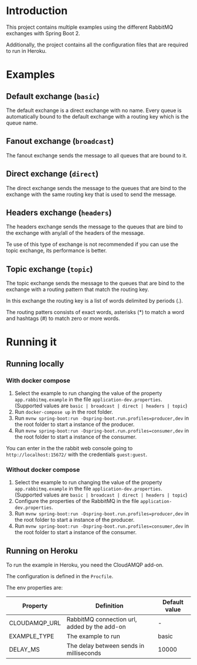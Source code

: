 # Introduction

This project contains multiple examples using the different RabbitMQ exchanges with Spring Boot 2.

Additionally, the project contains all the configuration files that are required to run in Heroku.

# Examples

## Default exchange (`basic`)

The default exchange is a direct exchange with no name.
Every queue is automatically bound to the default exchange with a routing key which is the queue name.

## Fanout exchange (`broadcast`)

The fanout exchange sends the message to all queues that are bound to it.

## Direct exchange (`direct`)

The direct exchange sends the message to the queues that are bind to the exchange with the same routing key that is used to send the message.

## Headers exchange (`headers`)

The headers exchange sends the message to the queues that are bind to the exchange with any/all of the headers of the message.

Te use of this type of exchange is not recommended if you can use the topic exchange, its performance is better.

## Topic exchange (`topic`)

The topic exchange sends the message to the queues that are bind to the exchange with a routing pattern that match the routing key.

In this exchange the routing key is a list of words delimited by periods (.).

The routing patters consists of exact words, asterisks (*) to match a word and hashtags (#) to match zero or more words.

# Running it

## Running locally

### With docker compose

1. Select the example to run changing the value of the property `app.rabbitmq.example` in the file `application-dev.properties`. (Supported values are `basic | broadcast | direct | headers | topic`)
1. Run `docker-compose up` in the root folder.
1. Run `mvnw spring-boot:run -Dspring-boot.run.profiles=producer,dev` in the root folder to start a instance of the producer.
1. Run `mvnw spring-boot:run -Dspring-boot.run.profiles=consumer,dev` in the root folder to start a instance of the consumer.

You can enter in the the rabbit web console going to `http://localhost:15672/` with the credentials `guest:guest`.

### Without docker compose

1. Select the example to run changing the value of the property `app.rabbitmq.example` in the file `application-dev.properties`. (Supported values are `basic | broadcast | direct | headers | topic`)
1. Configure the properties of the RabbitMQ in the file `application-dev.properties`.
1. Run `mvnw spring-boot:run -Dspring-boot.run.profiles=producer,dev` in the root folder to start a instance of the producer.
1. Run `mvnw spring-boot:run -Dspring-boot.run.profiles=consumer,dev` in the root folder to start a instance of the consumer.

## Running on Heroku

To run the example in Heroku, you need the CloudAMQP add-on.

The configuration is defined in the `Procfile`.

The env properties are:

|Property|Definition|Default value|
|--------|----------|-------------|
| CLOUDAMQP_URL | RabbitMQ connection url, added by the add-on | - |
| EXAMPLE_TYPE | The example to run | basic |
| DELAY_MS | The delay between sends in milliseconds | 10000 |